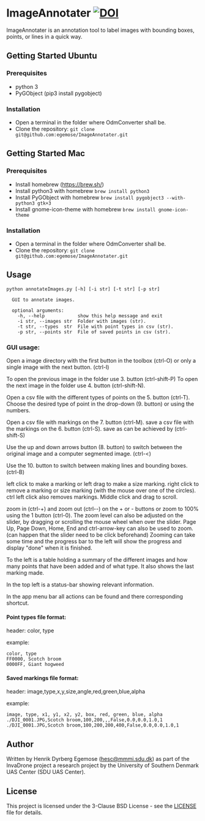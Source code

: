 # ImageAnnotater [![DOI](https://zenodo.org/badge/105534228.svg)](https://zenodo.org/badge/latestdoi/105534228)

ImageAnnotater is an annotation tool to label images with bounding boxes, points, or lines in a quick way.

## Getting Started Ubuntu

### Prerequisites

* python 3
* PyGObject (pip3 install pygobject)

### Installation

* Open a terminal in the folder where OdmConverter shall be.
* Clone the repository:  `git clone git@github.com:egemose/ImageAnnotater.git`

## Getting Started Mac

### Prerequisites

* Install homebrew (https://brew.sh/)
* Install python3 with homebrew `brew install python3`
* Install PyGObject with homebrew `brew install pygobject3 --with-python3 gtk+3`
* Install gnome-icon-theme with homebrew `brew install gnome-icon-theme`

### Installation

* Open a terminal in the folder where OdmConverter shall be.
* Clone the repository:  `git clone git@github.com:egemose/ImageAnnotater.git`

## Usage

```
python annotateImages.py [-h] [-i str] [-t str] [-p str]

  GUI to annotate images.

  optional arguments:
    -h, --help            show this help message and exit
    -i str, --images str  Folder with images (str).
    -t str, --types  str  File with point types in csv (str).
    -p str, --points str  File of saved points in csv (str).
```

### GUI usage:

Open a image directory with the first button in the toolbox (ctrl-O)
or only a single image with the next button. (ctrl-I)

To open the previous image in the folder use 3. button (ctrl-shift-P)
To open the next image in the folder use 4. button (ctrl-shift-N).

Open a csv file with the different types of points on the 5. button (ctrl-T).
Choose the desired type of point in the drop-down (9. button) or using the
numbers.

Open a csv file with markings on the 7. button (ctrl-M).
save a csv file with the markings on the 6. button (ctrl-S).
save as can be achieved by (ctrl-shift-S)

Use the up and down arrows button (8. button) to switch between the original
 image and a computer segmented image. (ctrl-<)

Use the 10. button to switch between making lines and bounding boxes. (ctrl-B)

left click to make a marking or left drag to make a size marking.
right click to remove a marking or size marking (with the mouse over one of the circles).
ctrl left click also removes markings.
Middle click and drag to scroll.

zoom in (ctrl-+) and zoom out (ctrl--) on the + or - buttons or zoom to 100%
 using the 1 button (ctrl-0).
The zoom level can also be adjusted on the slider, by dragging or scrolling
the mouse wheel when over the slider.
Page Up, Page Down, Home, End and ctrl-arrow-key can also be used to zoom.
(can happen that the slider need to be click beforehand)
Zooming can take some time and the progress bar to the left will show the
progress and display "done" when it is finished.

To the left is a table holding a summary of the different images and
how many points that have been added and of what type.
It also shows the last marking made.

In the top left is a status-bar showing relevant information.

In the app menu bar all actions can be found and there corresponding
shortcut.

#### Point types file format:
header: color, type

example:
```
color, type
FF0000, Scotch broom
0000FF, Giant hogweed
```

#### Saved markings file format:
header: image,type,x,y,size,angle,red,green,blue,alpha

example:
```
image, type, x1, y1, x2, y2, box, red, green, blue, alpha
./DJI_0001.JPG,Scotch broom,100,200,,,False,0.0,0.0,1.0,1
./DJI_0001.JPG,Scotch broom,100,200,200,400,False,0.0,0.0,1.0,1
```

## Author

Written by Henrik Dyrberg Egemose (hesc@mmmi.sdu.dk) as part of the InvaDrone project a research project by the University of Southern Denmark UAS Center (SDU UAS Center).

## License

This project is licensed under the 3-Clause BSD License - see the [LICENSE](LICENSE) file for details.
